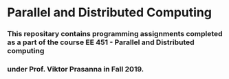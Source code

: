 # Parallel and Distributed Computing
### This repositary contains programming assignments completed as a part of the course EE 451 - Parallel and Distributed computing 
### under Prof. Viktor Prasanna in Fall 2019.